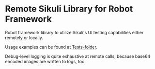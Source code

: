 # Remote Sikuli Library for Robot Framework
Robot framework library to utilize Sikuli's UI testing capabilities either remotely or locally.

Usage examples can be found at [Tests-folder](/src/test/robotframework/acceptance).

Debug-level logging is quite exhaustive at remote calls, because base64 encoded images are written to logs, too. 